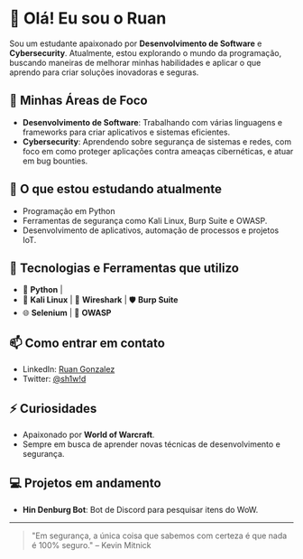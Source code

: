 # 👋 Olá! Eu sou o Ruan

Sou um estudante apaixonado por **Desenvolvimento de Software** e **Cybersecurity**. Atualmente, estou explorando o mundo da programação, buscando maneiras de melhorar minhas habilidades e aplicar o que aprendo para criar soluções inovadoras e seguras.

## 🚀 Minhas Áreas de Foco
- **Desenvolvimento de Software**: Trabalhando com várias linguagens e frameworks para criar aplicativos e sistemas eficientes.
- **Cybersecurity**: Aprendendo sobre segurança de sistemas e redes, com foco em como proteger aplicações contra ameaças cibernéticas, e atuar em bug bounties.

## 🧠 O que estou estudando atualmente
- Programação em Python
- Ferramentas de segurança como Kali Linux, Burp Suite e OWASP.
- Desenvolvimento de aplicativos, automação de processos e projetos IoT.

## 🔧 Tecnologias e Ferramentas que utilizo
- 🐍 **Python** |
- 🔐 **Kali Linux** | 🔧 **Wireshark** | 🛡️ **Burp Suite**
- 🌐 **Selenium** | 🐝 **OWASP**

## 📫 Como entrar em contato
- LinkedIn: [Ruan Gonzalez](https://www.linkedin.com/in/ruangonzalez/)
- Twitter: [@sh1w!d](https://x.com/wowretarded)

## ⚡ Curiosidades
- Apaixonado por **World of Warcraft**.
- Sempre em busca de aprender novas técnicas de desenvolvimento e segurança.

## 💻 Projetos em andamento
- **Hin Denburg Bot**: Bot de Discord para pesquisar itens do WoW.

---

> "Em segurança, a única coisa que sabemos com certeza é que nada é 100% seguro." – Kevin Mitnick
